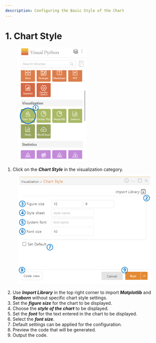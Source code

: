 ```yaml
---
description: Configuring the Basic Style of the Chart
---
```


# 1. Chart Style



<figure><img src="../.gitbook/assets/image (53).png" alt="" width="219"><figcaption></figcaption></figure>

1. Click on the _**Chart Style**_ in the visualization category.



<figure><img src="../.gitbook/assets/image (54).png" alt="" width="563"><figcaption></figcaption></figure>

2. Use _**Import Library**_ in the top right corner to import _**Matplotlib**_ and _**Seaborn**_ without specific chart style settings.
3. Set the _**figure size**_ for the chart to be displayed.
4. Choose the _**style of the chart**_ to be displayed.
5. Set the _**font**_ for the text entered in the chart to be displayed.
6. Select the _**font size**_.
7. Default settings can be applied for the configuration.
8. Preview the code that will be generated.
9. Output the code.

